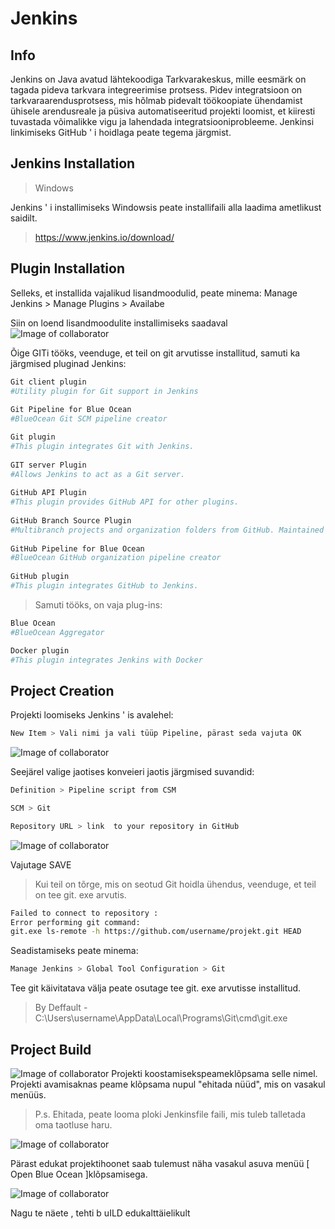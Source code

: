 # Jenkins

## Info

Jenkins on Java avatud lähtekoodiga Tarkvarakeskus, mille eesmärk on tagada pideva tarkvara integreerimise protsess. Pidev integratsioon on tarkvaraarendusprotsess, mis hõlmab pidevalt töökoopiate ühendamist ühisele arendusreale ja püsiva automatiseeritud projekti loomist, et kiiresti tuvastada võimalikke vigu ja lahendada integratsiooniprobleeme. Jenkinsi linkimiseks GitHub ' i hoidlaga peate tegema järgmist.



## Jenkins Installation
> Windows

Jenkins ' i installimiseks Windowsis peate installifaili alla laadima ametlikust saidilt.
> https://www.jenkins.io/download/



## Plugin Installation
Selleks, et installida vajalikud lisandmoodulid, peate minema:
Manage Jenkins > Manage Plugins > Availabe

Siin on loend lisandmoodulite installimiseks saadaval
![Image of collaborator](https://github.com/pannoi/tpt/blob/master/Jenkins/images/PluginsListJenkins.PNG)

Õige GITi tööks, veenduge, et teil on git arvutisse installitud, samuti ka järgmised pluginad Jenkins:
```bash
Git client plugin
#Utility plugin for Git support in Jenkins	
	
Git Pipeline for Blue Ocean
#BlueOcean Git SCM pipeline creator

Git plugin
#This plugin integrates Git with Jenkins.
	
GIT server Plugin
#Allows Jenkins to act as a Git server.
	
GitHub API Plugin
#This plugin provides GitHub API for other plugins.
	
GitHub Branch Source Plugin
#Multibranch projects and organization folders from GitHub. Maintained by CloudBees, Inc.
	
GitHub Pipeline for Blue Ocean
#BlueOcean GitHub organization pipeline creator
	
GitHub plugin
#This plugin integrates GitHub to Jenkins.
```

> Samuti tööks, on vaja plug-ins:
```bash
Blue Ocean
#BlueOcean Aggregator

Docker plugin
#This plugin integrates Jenkins with Docker
```
## Project Creation
Projekti loomiseks Jenkins ' is avalehel:
```bash
New Item > Vali nimi ja vali tüüp Pipeline, pärast seda vajuta OK
```
![Image of collaborator](https://github.com/pannoi/tpt/blob/master/Jenkins/images/CreateProjektJenkins.PNG)

Seejärel valige jaotises konveieri jaotis järgmised suvandid:
```bash
Definition > Pipeline script from CSM
 ```
 ```bash 
SCM > Git
 ```
  ```bash 
Repository URL > link  to your repository in GitHub
 ```
![Image of collaborator](https://github.com/pannoi/tpt/blob/master/Jenkins/images/ConnectGitRepToProjekt.PNG)

Vajutage SAVE

> Kui teil on tõrge, mis on seotud Git hoidla ühendus, veenduge, et teil on tee git. exe arvutis.
```bash
Failed to connect to repository :
Error performing git command: 
git.exe ls-remote -h https://github.com/username/projekt.git HEAD
```
Seadistamiseks peate minema:
```bash
Manage Jenkins > Global Tool Configuration > Git
```
Tee git käivitatava välja peate osutage tee git. exe arvutisse installitud. 
> By Deffault - C:\Users\username\AppData\Local\Programs\Git\cmd\git.exe


## Project Build


![Image of collaborator](https://github.com/pannoi/tpt/blob/master/Jenkins/images/ProjektOnMainPageJenkins.PNG)
Projekti koostamisekspeameklõpsama selle nimel. Projekti avamisaknas peame klõpsama nupul "ehitada nüüd", mis on vasakul menüüs.
> P.s. Ehitada, peate looma ploki Jenkinsfile faili, mis tuleb talletada oma taotluse haru.

![Image of collaborator](https://github.com/pannoi/tpt/blob/master/Jenkins/images/ProjektBuildJenkins.PNG)

Pärast edukat projektihoonet saab tulemust näha vasakul asuva menüü [ Open Blue Ocean ]klõpsamisega.

![Image of collaborator](https://github.com/pannoi/tpt/blob/master/Jenkins/images/ProjektBuildResult.PNG)

Nagu te näete , tehti b uILD  edukalttäielikult
